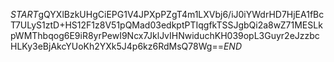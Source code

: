 $START$gQYXlBzkUHgCiEPG1V4JPXpPZgT4m1LXVbj6/iJ0iYWdrHD7HjEA1fBcT7ULyS1ztD+HS12F1z8V51pQMad03edkptPTIqgfkTSSJgbQi2a8wZ71MESLkpWMThbqog6E9iR8yrPewI9Ncx7JklJvIHNwiduchKH039opL3Guyr2eJzzbcHLKy3eBjAkcYUoKh2YXk5J4p6kz6RdMsQ78Wg==$END$
